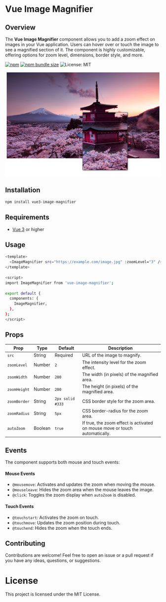 # Vue Image Magnifier

## Overview

The **Vue Image Magnifier** component allows you to add a zoom effect on images in your Vue application. Users can hover over or touch the image to see a magnified section of it. The component is highly customizable, offering options for zoom level, dimensions, border style, and more.


[![npm](https://img.shields.io/npm/v/vue3-image-magnifier?color=%2300f)](https://www.npmjs.com/package/vue3-image-magnifier)
[![npm bundle size](https://img.shields.io/bundlephobia/minzip/vue3-image-magnifier)](https://bundlephobia.com/package/vue3-image-magnifier)
![License: MIT](https://img.shields.io/badge/License-MIT-blue.svg)

![Screenshot Image Magnifier](screenshots/image.png) 

## Installation

```bash
npm install vue3-image-magnifier
```


## Requirements

- [Vue 3](https://vuejs.org/) or higher

## Usage
```bash
<template>
  <ImageMagnifier src="https://example.com/image.jpg" :zoomLevel="3" />
</template>

<script>
import ImageMagnifier from 'vue-image-magnifier';

export default {
  components: {
    ImageMagnifier,
  },
};
</script>
```

## Props

| Prop | Type | Default | Description |
|------|------|---------|-------------|
| `src` | String | Required | URL of the image to magnify. |
| `zoomLevel` | Number | `2` | The intensity level for the zoom effect. |
| `zoomWidth` | Number | `200` | The width (in pixels) of the magnified area. |
| `zoomHeight` | Number | `200` |	The height (in pixels) of the magnified area. |
| `zoomBorder` | String | `2px solid #333` | CSS border style for the zoom area. |
| `zoomRadius` | String | `5px` | CSS border-radius for the zoom area. |
| `autoZoom` | Boolean | `true` | If true, the zoom effect is activated on mouse move or touch automatically. |


## Events

The component supports both mouse and touch events:

#### **Mouse Events**
- `@mousemove`: Activates and updates the zoom when moving the mouse.
- `@mouseleave`: Hides the zoom area when the mouse leaves the image.
- `@click`: Toggles the zoom display when `autoZoom` is disabled.

#### **Touch Events**
- `@touchstart`: Activates the zoom on touch.
- `@touchmove`: Updates the zoom position during touch.
- `@touchend`: Hides the zoom when the touch ends.


## Contributing

Contributions are welcome! Feel free to open an issue or a pull request if you have any ideas, questions, or suggestions.


# License
This project is licensed under the MIT License.